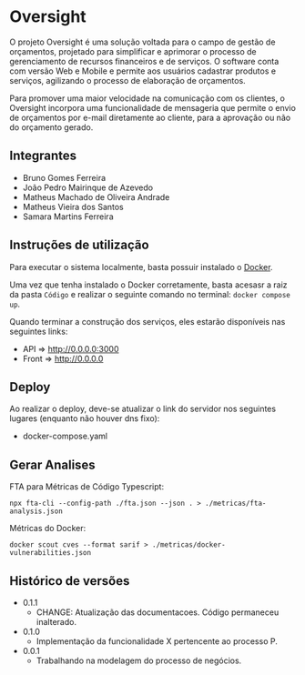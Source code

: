# Oversight

O projeto Oversight é uma solução voltada para o campo de gestão de orçamentos, projetado para simplificar e aprimorar o processo de gerenciamento de recursos financeiros e de serviços. O software conta com versão Web e Mobile e permite aos usuários cadastrar produtos e serviços, agilizando o processo de elaboração de orçamentos.

Para promover uma maior velocidade na comunicação com os clientes, o Oversight incorpora uma funcionalidade de mensageria que permite o envio de orçamentos por e-mail diretamente ao cliente, para a aprovação ou não do orçamento gerado.

## Integrantes

* Bruno Gomes Ferreira
* João Pedro Mairinque de Azevedo
* Matheus Machado de Oliveira Andrade
* Matheus Vieira dos Santos
* Samara Martins Ferreira

## Instruções de utilização

Para executar o sistema localmente, basta possuir instalado o [Docker](https://docs.docker.com/engine/install/ubuntu/).

Uma vez que tenha instalado o Docker corretamente, basta acesasr a raiz da pasta `Código` e realizar o seguinte comando no terminal: `docker compose up`.

Quando terminar a construção dos serviços, eles estarão disponíveis nas seguintes links:
- API => http://0.0.0.0:3000
- Front => http://0.0.0.0

## Deploy

Ao realizar o deploy, deve-se atualizar o link do servidor nos seguintes lugares (enquanto não houver dns fixo):
- docker-compose.yaml

## Gerar Analises

FTA para Métricas de Código Typescript:

`npx fta-cli --config-path ./fta.json --json . > ./metricas/fta-analysis.json`

Métricas do Docker:

`docker scout cves --format sarif > ./metricas/docker-vulnerabilities.json`

## Histórico de versões

* 0.1.1
    * CHANGE: Atualização das documentacoes. Código permaneceu inalterado.
* 0.1.0
    * Implementação da funcionalidade X pertencente ao processo P.
* 0.0.1
    * Trabalhando na modelagem do processo de negócios.
